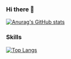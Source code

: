 ### Hi there 👋

<!--
**arief-github/arief-github** is a ✨ _special_ ✨ repository because its `README.md` (this file) appears on your GitHub profile.

Here are some ideas to get you started:

- 🔭 I’m currently working on ...
- 🌱 I’m currently learning ...
- 👯 I’m looking to collaborate on ...
- 🤔 I’m looking for help with ...
- 💬 Ask me about ...
- 📫 How to reach me: ...
- 😄 Pronouns: ...
- ⚡ Fun fact: ...
-->

[![Anurag's GitHub stats](https://github-readme-stats.vercel.app/api?username=arief-github&show_icons=true&theme=gruvbox)](https://github.com/anuraghazra/github-readme-stats)

### Skills 

[![Top Langs](https://github-readme-stats.vercel.app/api/top-langs/?username=arief-github&layout=compact)](https://github.com/anuraghazra/github-readme-stats)

